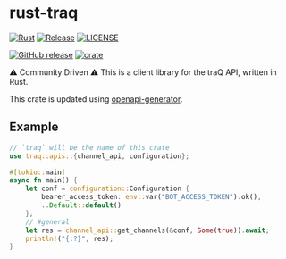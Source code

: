 # rust-traq

[![Rust](https://github.com/traPtitech/rust-traq/actions/workflows/rust.yml/badge.svg)](https://github.com/traPtitech/rust-traq/actions/workflows/rust.yml)
[![Release](https://github.com/traPtitech/rust-traq/actions/workflows/release.yml/badge.svg)](https://github.com/traPtitech/rust-traq/actions/workflows/release.yml)
[![LICENSE](https://img.shields.io/github/license/traPtitech/rust-traq)](https://github.com/traPtitech/rust-traq/blob/main/LICENSE)

[![GitHub release](https://img.shields.io/github/v/release/traPtitech/rust-traq?logo=github)](https://github.com/traPtitech/rust-traq/releases/latest)
[![crate](https://img.shields.io/crates/v/traq?logo=rust)](https://crates.io/crates/traq)

:warning: Community Driven :warning: This is a client library for the traQ API, written in Rust.

This crate is updated using [openapi-generator](https://openapi-generator.tech).

## Example

```rust
// `traq` will be the name of this crate
use traq::apis::{channel_api, configuration};

#[tokio::main]
async fn main() {
    let conf = configuration::Configuration {
        bearer_access_token: env::var("BOT_ACCESS_TOKEN").ok(),
        ..Default::default()
    };
    // #general
    let res = channel_api::get_channels(&conf, Some(true)).await;
    println!("{:?}", res);
}
```

